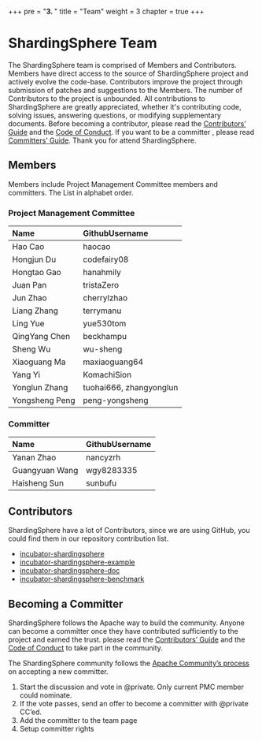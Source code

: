 +++
pre = "<b>3. </b>"
title = "Team"
weight = 3
chapter = true
+++
# ShardingSphere Team

The ShardingSphere team is comprised of Members and Contributors. Members have direct access to the source of ShardingSphere project and actively evolve the code-base. Contributors improve the project through submission of patches and suggestions to the Members. The number of Contributors to the project is unbounded. All contributions to ShardingSphere are greatly appreciated, whether it's contributing code, solving issues, answering questions, or modifying supplementary documents. Before becoming a contributor, please read the [Contributors’ Guide](https://shardingsphere.apache.org/community/en/contribute/contributor/) and the [Code of Conduct](https://shardingsphere.apache.org/community/en/contribute/code-conduct/). If you want to be a committer , please read [Committers’ Guide](https://shardingsphere.apache.org/community/en/contribute/committer/). Thank you for attend ShardingSphere.

## Members

Members include Project Management Committee members and committers. The List in alphabet order.

### Project Management Committee

| Name           | GithubUsername          |
| :------------- | :---------------------- |
| Hao Cao        | haocao                  |
| Hongjun Du     | codefairy08             |
| Hongtao Gao    | hanahmily               |
| Juan Pan       | tristaZero              |
| Jun Zhao       | cherrylzhao             |
| Liang Zhang    | terrymanu               |
| Ling Yue       | yue530tom               |
| QingYang Chen  | beckhampu               |
| Sheng Wu       | wu-sheng                |
| Xiaoguang Ma   | maxiaoguang64           |
| Yang Yi        | KomachiSion             |
| Yonglun Zhang  | tuohai666, zhangyonglun |
| Yongsheng Peng | peng-yongsheng          |

### Committer

| Name            | GithubUsername          |
| :-------------  | :---------------------- |
| Yanan Zhao      | nancyzrh                |
| Guangyuan Wang  | wgy8283335              |
| Haisheng Sun    | sunbufu                 |

## Contributors

ShardingSphere have a lot of Contributors, since we are using GitHub, you could find them in our repository contribution list.

- [incubator-shardingsphere](https://github.com/apache/incubator-shardingsphere/graphs/contributors)
- [incubator-shardingsphere-example](https://github.com/apache/incubator-shardingsphere-example/graphs/contributors)
- [incubator-shardingsphere-doc](https://github.com/apache/incubator-shardingsphere-doc)
- [incubator-shardingsphere-benchmark](https://github.com/apache/incubator-shardingsphere-benchmark)

## Becoming a Committer

ShardingSphere follows the Apache way to build the community. Anyone can become a committer once they have contributed sufficiently to the project and earned the trust. please read the [Contributors’ Guide](https://shardingsphere.apache.org/community/en/contribute/contributor/) and the [Code of Conduct](https://shardingsphere.apache.org/community/en/contribute/code-conduct/) to take part in the community.

The ShardingSphere community follows the [Apache Community’s process](http://community.apache.org/newcommitter.html) on accepting a new committer.

1. Start the discussion and vote in @private. Only current PMC member could nominate.
1. If the vote passes, send an offer to become a committer with @private CC’ed.
1. Add the committer to the team page
1. Setup committer rights
